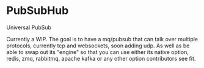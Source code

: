 # PubSubHub
Universal PubSub

Currently a WIP.  The goal is to have a mq/pubsub that can talk over multiple protocols, currently tcp and websockets, soon adding udp. As well as be able to swap out its "engine" so that you can use either its native option, redis, zmq, rabbitmq, apache kafka or any other option contributors see fit.
